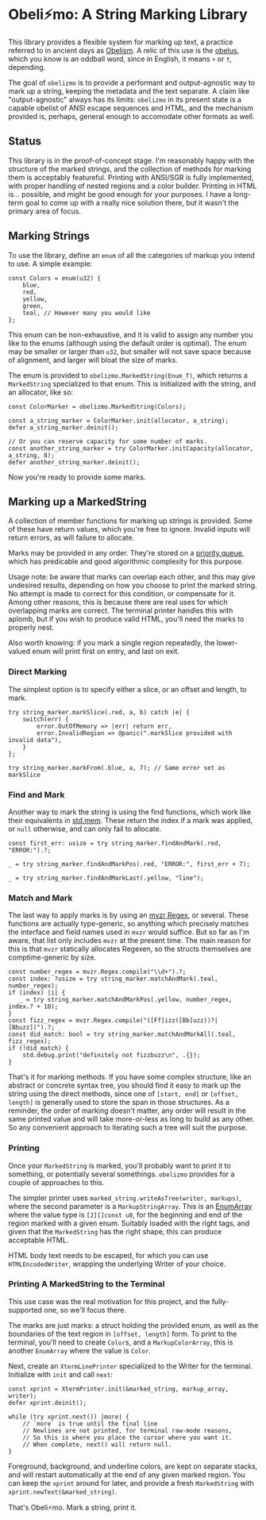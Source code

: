 # Obeli⚡️mo: A String Marking Library

This library provides a flexible system for marking up text, a practice referred to in ancient days as [Obelism](https://en.wikipedia.org/wiki/Obelism).  A relic of this use is the [obelus](https://en.wikipedia.org/wiki/Obelus), which you know is an oddball word, since in English, it means `÷` or `†`, depending.

The goal of `obelizmo` is to provide a performant and output-agnostic way to mark up a string, keeping the metadata and the text separate.  A claim like "output-agnostic" always has its limits: `obelizmo` in its present state is a capable obelist of ANSI escape sequences and HTML, and the mechanism provided is, perhaps, general enough to accomodate other formats as well.

## Status

This library is in the proof-of-concept stage.  I'm reasonably happy with the structure of the marked strings, and the collection of methods for marking them is acceptably featureful.  Printing with ANSI/SGR is fully implemented, with proper handling of nested regions and a color builder.  Printing in HTML is... possible, and might be good enough for your purposes.  I have a long-term goal to come up with a really nice solution there, but it wasn't the primary area of focus.

## Marking Strings

To use the library, define an `enum` of all the categories of markup you intend to use.  A simple example:

```zig
const Colors = enum(u32) {
    blue,
    red,
    yellow,
    green,
    teal, // However many you would like
};
```

This enum can be non-exhaustive, and it is valid to assign any number you like to the enums (although using the default order is optimal).  The enum may be smaller or larger than `u32`, but smaller will not save space because of alignment, and larger will bloat the size of marks.

The enum is provided to `obelizmo.MarkedString(Enum_T)`, which returns a `MarkedString` specialized to that enum.  This is initialized with the string, and an allocator, like so:

```zig
const ColorMarker = obelizmo.MarkedString(Colors);

const a_string_marker = ColorMarker.init(allocator, a_string);
defer a_string_marker.deinit();

// Or you can reserve capacity for some number of marks.
const another_string_marker = try ColorMarker.initCapacity(allocator, a_string, 8);
defer another_string_marker.deinit();
```

Now you're ready to provide some marks.

## Marking up a MarkedString

A collection of member functions for marking up strings is provided.  Some of these have return values, which you're free to ignore.  Invalid inputs will return errors, as will failure to allocate.

Marks may be provided in any order. They're stored on a [priority queue](https://ziglang.org/documentation/master/std/#std.priority_queue.PriorityQueue), which has predicable and good algorithmic complexity for this purpose.

Usage note: be aware that marks can overlap each other, and this may give undesired results, depending on how you choose to print the marked string.  No attempt is made to correct for this condition, or compensate for it.  Among other reasons, this is because there are real uses for which overlapping marks are correct.  The terminal printer handles this with aplomb, but if you wish to produce valid HTML, you'll need the marks to properly nest.

Also worth knowing: if you mark a single region repeatedly, the lower-valued enum will print first on entry, and last on exit.

### Direct Marking

The simplest option is to specify either a slice, or an offset and length, to mark.

```zig
try string_marker.markSlice(.red, a, b) catch |e| {
    switch(err) {
        error.OutOfMemory => |err| return err,
        error.InvalidRegion => @panic(".markSlice provided with invalid data"),
    }
};

try string_marker.markFrom(.blue, a, 7); // Same error set as markSlice
```

### Find and Mark

Another way to mark the string is using the find functions, which work like their equivalents in [std.mem](https://ziglang.org/documentation/master/std/#std.mem.indexOf).  These return the index if a mark was applied, or `null` otherwise, and can only fail to allocate.

```zig
const first_err: usize = try string_marker.findAndMark(.red, "ERROR:").?;

_ = try string_marker.findAndMarkPos(.red, "ERROR:", first_err + 7);

_ = try string_marker.findAndMarkLast(.yellow, "line");
```

### Match and Mark

The last way to apply marks is by using an [mvzr Regex](https://github.com/mnemnion/mvzr), or several.  These functions are actually type-generic, so anything which precisely matches the interface and field names used in `mvzr` would suffice.  But so far as I'm aware, that list only includes `mvzr` at the present time.  The main reason for this is that `mvzr` statically allocates Regexen, so the structs themselves are comptime-generic by size.

```zig
const number_regex = mvzr.Regex.compile("\\d+").?;
const index: ?usize = try string_marker.matchAndMark(.teal, number_regex);
if (index) |i| {
   _ = try string_marker.matchAndMarkPos(.yellow, number_regex, index.? + 10);
}
const fizz_regex = mvzr.Regex.compile("([Ff]izz([Bb]uzz))?|[Bbuzz])").?;
const did_match: bool = try string_marker.matchAndMarkAll(.teal, fizz_regex);
if (!did_match) {
    std.debug.print("definitely not fizzbuzz\n", .{});
}
```

That's it for marking methods.  If you have some complex structure, like an abstract or concrete syntax tree, you should find it easy to mark up the string using the direct methods, since one of `[start, end]` or `[offset, length]` is generally used to store the span in those structures.  As a reminder, the order of marking doesn't matter, any order will result in the same printed value and will take more-or-less as long to build as any other.  So any convenient approach to iterating such a tree will suit the purpose.

### Printing

Once your `MarkedString` is marked, you'll probably want to print it to something, or potentially several somethings.  `obelizmo` provides for a couple of approaches to this.

The simpler printer uses `marked_string.writeAsTree(writer, markups)`, where the second parameter is a `MarkupStringArray`. This is an [EnumArray](https://ziglang.org/documentation/master/std/#std.enums.EnumArray) where the value type is `[2][]const u8`, for the beginning and end of the region marked with a given enum.  Suitably loaded with the right tags, and given that the `MarkedString` has the right shape, this can produce acceptable HTML.

HTML body text needs to be escaped, for which you can use `HTMLEncodedWriter`, wrapping the underlying Writer of your choice.

### Printing A MarkedString to the Terminal

This use case was the real motivation for this project, and the fully-supported one, so we'll focus there.

The marks are just marks: a struct holding the provided enum, as well as the boundaries of the text region in `[offset, length]` form.  To print to the terminal, you'll need to create `Color`s, and a `MarkupColorArray`, this is another `EnumArray` where the value is `Color`.

Next, create an `XtermLinePrinter` specialized to the Writer for the terminal.  Initialize with `init` and call `next`:

```zig
const xprint = XtermPrinter.init(&marked_string, markup_array, writer);
defer xprint.deinit();

while (try xprint.next()) |more| {
    // `more` is true until the final line
    // Newlines are not printed, for terminal raw-mode reasons,
    // So this is where you place the cursor where you want it.
    // When complete, next() will return null.
}
```
Foreground, background, and underline colors, are kept on separate stacks, and will restart automatically at the end of any given marked region.  You can keep the `xprint` around for later, and provide a fresh `MarkedString` with `xprint.newText(&marked_string)`.

That's Obeli⚡️mo.  Mark a string, print it.
